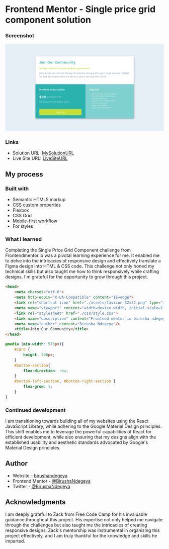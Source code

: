 # Frontend Mentor - Single price grid component solution

### Screenshot

![](./assets/pricing-component.png)

### Links

- Solution URL: [MySolutionURL](https://www.frontendmentor.io/solutions/responsive-single-price-grid-component-ZT_wK4tebQ)
- Live Site URL: [LiveSiteURL](https://single-price-grid-component-dusky-three.vercel.app/)

## My process

### Built with

- Semantic HTML5 markup
- CSS custom properties
- Flexbox
- CSS Grid
- Mobile-first workflow
- For styles

### What I learned

Completing the Single Price Grid Component challenge from Frontendmentor.io was a pivotal learning experience for me. It enabled me to delve into the intricacies of responsive design and effectively translate a Figma design into HTML & CSS code. This challenge not only honed my technical skills but also taught me how to think responsively while crafting designs. I'm grateful for the opportunity to grow through this project.

```html
<head>
    <meta charset="utf-8">
    <meta http-equiv="X-UA-Compatible" content="IE=edge">
    <link rel="shortcut icon" href="./assets/favicon-32x32.png" type="image/x-icon">
    <meta name="viewport" content="width=device-width, initial-scale=1.0">
    <link rel="stylesheet" href="./css/style.css">
    <link name="description" content="Frontend mentor io birusha ndegeya solution" />
    <meta name="author" content="Birusha Ndegeya"/>
    <title>Join Our Community</title>
</head>
```
```css
@media (min-width: 576px){
    #card {
        height: 400px; 
    }
    #bottom-section{
        flex-direction: row;
    }
    #bottom-left-section, #bottom-right-section {
        flex-grow: 1;
    }
}
```

### Continued development

I am transitioning towards building all of my websites using the React JavaScript Library, while adhering to the Google Material Design principles. This shift enables me to leverage the powerful capabilities of React for efficient development, while also ensuring that my designs align with the established usability and aesthetic standards advocated by Google's Material Design principles.

## Author

- Website - [birushandegeya](https://myportfolio-chi-mocha.vercel.app/)
- Frontend Mentor - [@BirushaNdegeya](https://www.frontendmentor.io/profile/yourusername)
- Twitter - [@BirushaNdegeya](https://twitter.com/BNdegeya62741)

## Acknowledgments

I am deeply grateful to Zack from Free Code Camp for his invaluable guidance throughout this project. His expertise not only helped me navigate through the challenges but also taught me the intricacies of creating responsive designs. Zack's mentorship was instrumental in organizing this project effectively, and I am truly thankful for the knowledge and skills he imparted.